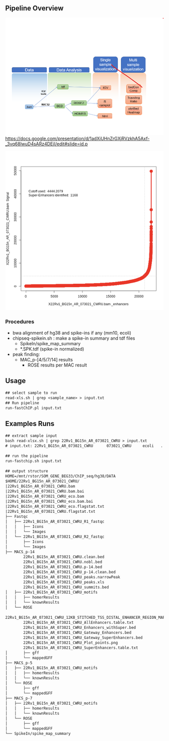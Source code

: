 ## Pipeline Overview
![Alt text](pipeline_workflow_v0.0.png?raw=true "Title")
https://docs.google.com/presentation/d/1adXiUHnZrGXjRVzkhA5Axf-_3vq68lwuD4sARz4DEjI/edit#slide=id.p

![Alt text](example_rose.png?raw=true "Title")

### Procedures
- bwa alignment of hg38 and spike-ins if any (mm10, ecoli)
- chipseq-spikein.sh : make a spike-in summary and tdf files 
  - SpikeIn/spike_map_summary
  - *.SPK.tdf (spike-in normalized)
- peak finding:
  - MAC_p-[4/5/7/14] results
    - ROSE results per MAC result

## Usage 
```
## select sample to run
read-xls.sh | grep <sample_name> > input.txt
## Run pipeline
run-fastChIP.pl input.txt
```

## Examples Runs
```
## extract sample input
bash read-xlsx.sh | grep 22Rv1_BG15n_AR_073021_CWRU > input.txt
# input.txt: 22Rv1_BG15n_AR_073021_CWRU      073021_CWRU     ecoli   .

## run the pipeline
run-fastchip.sh input.txt

## output structure
HOME=/mnt/rstor/SOM_GENE_BEG33/ChIP_seq/hg38/DATA
$HOME/22Rv1_BG15n_AR_073021_CWRU/
|22Rv1_BG15n_AR_073021_CWRU.bam
|22Rv1_BG15n_AR_073021_CWRU.bam.bai
|22Rv1_BG15n_AR_073021_CWRU_eco.bam
|22Rv1_BG15n_AR_073021_CWRU_eco.bam.bai
|22Rv1_BG15n_AR_073021_CWRU_eco.flagstat.txt
|22Rv1_BG15n_AR_073021_CWRU.flagstat.txt
├── Fastqc
│   ├── 22Rv1_BG15n_AR_073021_CWRU_R1_fastqc
│   │   ├── Icons
│   │   └── Images
│   └── 22Rv1_BG15n_AR_073021_CWRU_R2_fastqc
│       ├── Icons
│       └── Images
├── MACS_p-14
        22Rv1_BG15n_AR_073021_CWRU.clean.bed
        22Rv1_BG15n_AR_073021_CWRU.nobl.bed
        22Rv1_BG15n_AR_073021_CWRU.p-14.bed
        22Rv1_BG15n_AR_073021_CWRU_p-14.clean.bed
        22Rv1_BG15n_AR_073021_CWRU_peaks.narrowPeak
        22Rv1_BG15n_AR_073021_CWRU_peaks.xls
        22Rv1_BG15n_AR_073021_CWRU_summits.bed
│   ├── 22Rv1_BG15n_AR_073021_CWRU_motifs
│   │   ├── homerResults
│   │   └── knownResults
│   └── ROSE
        22Rv1_BG15n_AR_073021_CWRU_12KB_STITCHED_TSS_DISTAL_ENHANCER_REGION_MAP.txt
        22Rv1_BG15n_AR_073021_CWRU_AllEnhancers.table.txt
        22Rv1_BG15n_AR_073021_CWRU_Enhancers_withSuper.bed
        22Rv1_BG15n_AR_073021_CWRU_Gateway_Enhancers.bed
        22Rv1_BG15n_AR_073021_CWRU_Gateway_SuperEnhancers.bed
        22Rv1_BG15n_AR_073021_CWRU_Plot_points.png
        22Rv1_BG15n_AR_073021_CWRU_SuperEnhancers.table.txt
│       ├── gff
│       └── mappedGFF
├── MACS_p-5
│   ├── 22Rv1_BG15n_AR_073021_CWRU_motifs
│   │   ├── homerResults
│   │   └── knownResults
│   └── ROSE
│       ├── gff
│       └── mappedGFF
├── MACS_p-7
│   ├── 22Rv1_BG15n_AR_073021_CWRU_motifs
│   │   ├── homerResults
│   │   └── knownResults
│   └── ROSE
│       ├── gff
│       └── mappedGFF
└── SpikeIn/spike_map_summary

```



